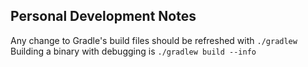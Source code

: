 ## Personal Development Notes
Any change to Gradle's build files should be refreshed with `./gradlew`
Building a binary with debugging is `./gradlew build --info`